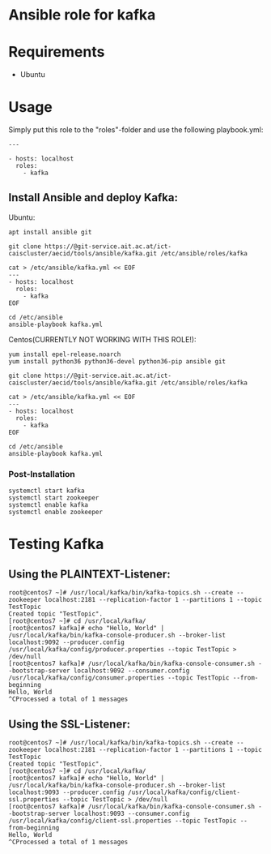 # Ansible role for kafka

# Requirements
- Ubuntu

# Usage

Simply put this role to the "roles"-folder and use the following playbook.yml:
```
---

- hosts: localhost
  roles:
    - kafka

```

## Install Ansible and deploy Kafka:

Ubuntu:
```
apt install ansible git

git clone https://@git-service.ait.ac.at/ict-caiscluster/aecid/tools/ansible/kafka.git /etc/ansible/roles/kafka

cat > /etc/ansible/kafka.yml << EOF
---
- hosts: localhost
  roles:
    - kafka
EOF

cd /etc/ansible
ansible-playbook kafka.yml
```


Centos(CURRENTLY NOT WORKING WITH THIS ROLE!):
```
yum install epel-release.noarch
yum install python36 python36-devel python36-pip ansible git

git clone https://@git-service.ait.ac.at/ict-caiscluster/aecid/tools/ansible/kafka.git /etc/ansible/roles/kafka

cat > /etc/ansible/kafka.yml << EOF
---
- hosts: localhost
  roles:
    - kafka
EOF

cd /etc/ansible
ansible-playbook kafka.yml
```

### Post-Installation
```
systemctl start kafka
systemctl start zookeeper
systemctl enable kafka
systemctl enable zookeeper
```

# Testing Kafka

## Using the PLAINTEXT-Listener:

```
root@centos7 ~]# /usr/local/kafka/bin/kafka-topics.sh --create --zookeeper localhost:2181 --replication-factor 1 --partitions 1 --topic TestTopic
Created topic "TestTopic".
[root@centos7 ~]# cd /usr/local/kafka/
[root@centos7 kafka]# echo "Hello, World" | /usr/local/kafka/bin/kafka-console-producer.sh --broker-list localhost:9092 --producer.config /usr/local/kafka/config/producer.properties --topic TestTopic > /dev/null
[root@centos7 kafka]# /usr/local/kafka/bin/kafka-console-consumer.sh --bootstrap-server localhost:9092 --consumer.config /usr/local/kafka/config/consumer.properties --topic TestTopic --from-beginning
Hello, World
^CProcessed a total of 1 messages
```

## Using the SSL-Listener:

```
root@centos7 ~]# /usr/local/kafka/bin/kafka-topics.sh --create --zookeeper localhost:2181 --replication-factor 1 --partitions 1 --topic TestTopic
Created topic "TestTopic".
[root@centos7 ~]# cd /usr/local/kafka/
[root@centos7 kafka]# echo "Hello, World" | /usr/local/kafka/bin/kafka-console-producer.sh --broker-list localhost:9093 --producer.config /usr/local/kafka/config/client-ssl.properties --topic TestTopic > /dev/null
[root@centos7 kafka]# /usr/local/kafka/bin/kafka-console-consumer.sh --bootstrap-server localhost:9093 --consumer.config /usr/local/kafka/config/client-ssl.properties --topic TestTopic --from-beginning
Hello, World
^CProcessed a total of 1 messages
```

